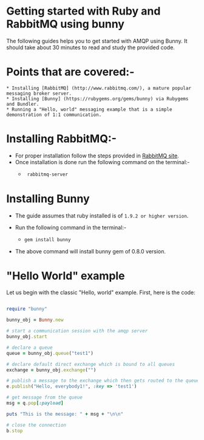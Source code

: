 # Getting started with Ruby and RabbitMQ using bunny

The following guides helps you to get started with AMQP using Bunny. It should take about 30 minutes to read and study the provided code.

# Points that are covered:-
    * Installing [RabbitMQ] (http://www.rabbitmq.com/), a mature popular messaging broker server.
    * Installing [Bunny] (https://rubygems.org/gems/bunny) via Rubygems and Bundler.
    * Running a "Hello, world" messaging example that is a simple demonstration of 1:1 communication.

# Installing RabbitMQ:-
   * For proper installation follow the steps provided in [RabbitMQ site](http://www.rabbitmq.com/).
   * Once installation is done run the following command on the terminal:-
        * ```bash
           rabbitmq-server
          ```

# Installing Bunny

  * The guide assumes that ruby installed is of `1.9.2 or higher version`.
  * Run the following command in the terminal:-
    * ```bash
      gem install bunny
      ```

  * The above command will install bunny gem of 0.8.0 version.


# "Hello World" example

  Let us begin with the classic "Hello, world" example. First, here is the code:

  ```ruby

  require "bunny"

  bunny_obj = Bunny.new

  # start a communication session with the amqp server
  bunny_obj.start

  # declare a queue
  queue = bunny_obj.queue("test1")

  # declare default direct exchange which is bound to all queues
  exchange = bunny_obj.exchange("")

  # publish a message to the exchange which then gets routed to the queue
  e.publish("Hello, everybody1!", :key => 'test1')

  # get message from the queue
  msg = q.pop[:payload]

  puts "This is the message: " + msg + "\n\n"

  # close the connection
  b.stop
  ```


